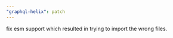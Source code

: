 ```yaml
---
"graphql-helix": patch
---
```


fix esm support which resulted in trying to import the wrong files.
